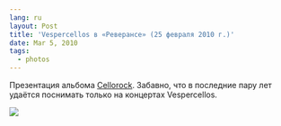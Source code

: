```yaml
---
lang: ru
layout: Post
title: 'Vespercellos в «Реверансе» (25 февраля 2010 г.)'
date: Mar 5, 2010
tags:
  - photos
---
```


Презентация альбома [Cellorock](http://birdwatcher.ru/blog/4268/). Забавно, что в последние пару лет удаётся поснимать только на концертах Vespercellos.

![](/images/blog/2010-02-25-5D-5125-Artem-Sapegin.jpg)
